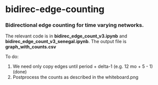 # bidirec-edge-counting
### Bidirectional edge counting for time varying networks.

The relevant code is in __bidirec_edge_count_v3.ipynb__ and __bidirec_edge_count_v3_senegal.ipynb__.
The output file is __graph_with_counts.csv__

To do:
1. We need only copy edges until period + delta-1 (e.g. 12 mo + 5 - 1) (done)
2. Postprocess the counts as described in the whiteboard.png
